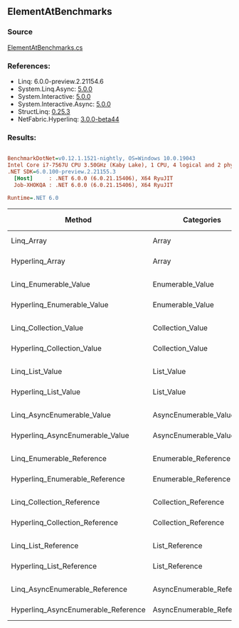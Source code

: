 ﻿## ElementAtBenchmarks

### Source
[ElementAtBenchmarks.cs](../NetFabric.Hyperlinq.Benchmarks/Benchmarks/ElementAtBenchmarks.cs)

### References:
- Linq: 6.0.0-preview.2.21154.6
- System.Linq.Async: [5.0.0](https://www.nuget.org/packages/System.Linq.Async/5.0.0)
- System.Interactive: [5.0.0](https://www.nuget.org/packages/System.Interactive/5.0.0)
- System.Interactive.Async: [5.0.0](https://www.nuget.org/packages/System.Interactive.Async/5.0.0)
- StructLinq: [0.25.3](https://www.nuget.org/packages/StructLinq/0.25.3)
- NetFabric.Hyperlinq: [3.0.0-beta44](https://www.nuget.org/packages/NetFabric.Hyperlinq/3.0.0-beta44)

### Results:
``` ini

BenchmarkDotNet=v0.12.1.1521-nightly, OS=Windows 10.0.19043
Intel Core i7-7567U CPU 3.50GHz (Kaby Lake), 1 CPU, 4 logical and 2 physical cores
.NET SDK=6.0.100-preview.2.21155.3
  [Host]     : .NET 6.0.0 (6.0.21.15406), X64 RyuJIT
  Job-XHOKQA : .NET 6.0.0 (6.0.21.15406), X64 RyuJIT

Runtime=.NET 6.0  

```
|                              Method |                Categories | Count |         Mean |     Error |    StdDev | Ratio |  Gen 0 | Gen 1 | Gen 2 | Allocated |
|------------------------------------ |-------------------------- |------ |-------------:|----------:|----------:|------:|-------:|------:|------:|----------:|
|                          Linq_Array |                     Array |   100 |    18.585 ns | 0.0733 ns | 0.0650 ns |  1.00 |      - |     - |     - |         - |
|                     Hyperlinq_Array |                     Array |   100 |    12.935 ns | 0.0287 ns | 0.0268 ns |  0.70 |      - |     - |     - |         - |
|                                     |                           |       |              |           |           |       |        |       |       |           |
|               Linq_Enumerable_Value |          Enumerable_Value |   100 |   343.258 ns | 1.3405 ns | 1.1194 ns |  1.00 | 0.0153 |     - |     - |      32 B |
|          Hyperlinq_Enumerable_Value |          Enumerable_Value |   100 |   144.574 ns | 0.3296 ns | 0.2752 ns |  0.42 |      - |     - |     - |         - |
|                                     |                           |       |              |           |           |       |        |       |       |           |
|               Linq_Collection_Value |          Collection_Value |   100 |   344.587 ns | 1.0413 ns | 0.8130 ns |  1.00 | 0.0153 |     - |     - |      32 B |
|          Hyperlinq_Collection_Value |          Collection_Value |   100 |   149.877 ns | 0.4437 ns | 0.3933 ns |  0.44 |      - |     - |     - |         - |
|                                     |                           |       |              |           |           |       |        |       |       |           |
|                     Linq_List_Value |                List_Value |   100 |     9.966 ns | 0.0418 ns | 0.0391 ns |  1.00 |      - |     - |     - |         - |
|                Hyperlinq_List_Value |                List_Value |   100 |    14.887 ns | 0.0451 ns | 0.0422 ns |  1.49 |      - |     - |     - |         - |
|                                     |                           |       |              |           |           |       |        |       |       |           |
|          Linq_AsyncEnumerable_Value |     AsyncEnumerable_Value |   100 | 1,794.411 ns | 6.5545 ns | 5.4733 ns |  1.00 | 0.0153 |     - |     - |      32 B |
|     Hyperlinq_AsyncEnumerable_Value |     AsyncEnumerable_Value |   100 |   969.878 ns | 4.0156 ns | 3.7562 ns |  0.54 |      - |     - |     - |         - |
|                                     |                           |       |              |           |           |       |        |       |       |           |
|           Linq_Enumerable_Reference |      Enumerable_Reference |   100 |   344.638 ns | 1.2438 ns | 1.1026 ns |  1.00 | 0.0153 |     - |     - |      32 B |
|      Hyperlinq_Enumerable_Reference |      Enumerable_Reference |   100 |   341.807 ns | 1.5447 ns | 1.3694 ns |  0.99 | 0.0153 |     - |     - |      32 B |
|                                     |                           |       |              |           |           |       |        |       |       |           |
|           Linq_Collection_Reference |      Collection_Reference |   100 |   344.314 ns | 0.9447 ns | 0.8375 ns |  1.00 | 0.0153 |     - |     - |      32 B |
|      Hyperlinq_Collection_Reference |      Collection_Reference |   100 |   370.607 ns | 1.3467 ns | 1.1245 ns |  1.08 | 0.0153 |     - |     - |      32 B |
|                                     |                           |       |              |           |           |       |        |       |       |           |
|                 Linq_List_Reference |            List_Reference |   100 |    10.000 ns | 0.0869 ns | 0.0770 ns |  1.00 |      - |     - |     - |         - |
|            Hyperlinq_List_Reference |            List_Reference |   100 |    14.735 ns | 0.0550 ns | 0.0487 ns |  1.47 |      - |     - |     - |         - |
|                                     |                           |       |              |           |           |       |        |       |       |           |
|      Linq_AsyncEnumerable_Reference | AsyncEnumerable_Reference |   100 | 1,793.513 ns | 5.0783 ns | 4.5017 ns |  1.00 | 0.0153 |     - |     - |      32 B |
| Hyperlinq_AsyncEnumerable_Reference | AsyncEnumerable_Reference |   100 | 1,604.776 ns | 3.7408 ns | 3.1238 ns |  0.89 | 0.0153 |     - |     - |      32 B |
